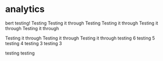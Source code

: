 # analytics
bert testing!
Testing
Testing it through
Testing
Testing it through
Testing it through
Testing it through


Testing it through
Testing it through
Testing it through
testing 6
testing 5
testing 4
testing 3
testing 3


testing
testing
